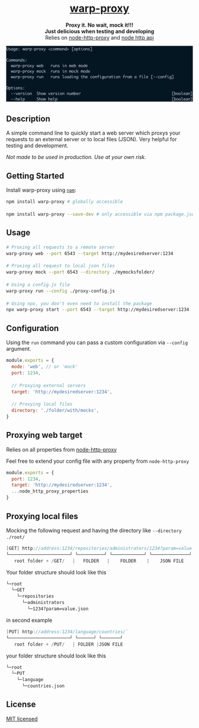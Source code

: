 <h1 align="center">
  <a href="https://www.wearereasonablepeople.com/">
    warp-proxy
  </a>
</h1>

<p align="center">
  <strong>Proxy it. No wait,  mock it!!!</strong><br />
  <strong>Just delicious when testing and developing</strong><br />
  <span>Relies on <a href="https://github.com/http-party/node-http-proxy">
    node-http-proxy</a> and <a href="https://nodejs.org/api/http.html">
    node http api
  </a></span>
</p>

<p align="center">
  <img src="docs/cli.png" alt="Cli" />
</p>

## Description
A simple command line to quickly start a web server which proxys your requests to an external server or to local files (JSON).
Very helpful for testing and development.

*Not made to be used in production. Use at your own risk.*

## Getting Started

Install warp-proxy using [`npm`](https://www.npmjs.com/):

```bash
npm install warp-proxy # globally accessible

npm install warp-proxy --save-dev # only accessible via npm package.json commands
```

## Usage
```bash
# Proxing all requests to a remote server
warp-proxy web --port 6543 --target http://mydesiredserver:1234 

# Proxing all request to local json files
warp-proxy mock --port 6543 --directory ./mymocksfolder/

# Using a config.js file
warp-proxy run --config ./proxy-config.js

# Using npx, you don't even need to install the package
npx warp-proxy start --port 6543 --target http://mydesiredserver:1234
```

## Configuration
Using the `run` command you can pass a custom configuration via `--config` argument.

```js
module.exports = {
  mode: 'web', // or 'mock'
  port: 1234,

  // Proxying external servers
  target: 'http://mydesiredserver:1234',

  // Proxying local files
  directory: './folder/with/mocks',
}
```

## Proxying web target
Relies on all properties from [node-http-proxy](https://github.com/http-party/node-http-proxy#options)

Feel free to extend your config file with any property from `node-http-proxy`

```js
module.exports = {
  port: 1234,
  target: 'http://mydesiredserver:1234',
  ...node_http_proxy_properties
}
```

## Proxying local files
Mocking the following request and having the directory like `--directory ./root/`
```c#
[GET] http://address:1234/repositories/administrators/1234?param=value
└───────────────────────┘ └──────────┘ └────────────┘ └──────────────┘
   root folder + /GET/   |   FOLDER   |    FOLDER    |    JSON FILE
```

Your folder structure should look like this
```bash
└─root
  └─GET
    └─repositories
      └─administrators
        └─1234?param=value.json
```

in second example
```c#
[PUT] http://address:1234/language/countries/`
└───────────────────────┘ └──────┘ └───────┘
   root folder + /PUT/   | FOLDER |JSON FILE
```

your folder structure should look like this

```bash
└─root
  └─PUT
    └─language
      └─countries.json
```

## License

[MIT licensed](./LICENSE)
